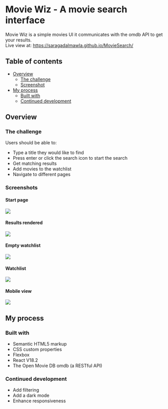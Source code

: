 # Movie Wiz - A movie search interface

Movie Wiz is a simple movies UI it communicates with the omdb API to get your results.  
Live view at: https://saragadalmawla.github.io/MovieSearch/

## Table of contents

- [Overview](#overview)
  - [The challenge](#the-challenge)
  - [Screenshot](#screenshot)
- [My process](#my-process)
  - [Built with](#built-with)
  - [Continued development](#continued-development)

## Overview

### The challenge

Users should be able to:

- Type a title they would like to find
- Press enter or click the search icon to start the search
- Get matching results
- Add movies to the watchlist
- Navigate to different pages

### Screenshots

#### Start page
![](./startPage.PNG)

#### Results rendered
![](./resultsPage.png)

#### Empty watchlist
![](./watchlistEmpty.png)

#### Watchlist
![](./watchlist.png)

#### Mobile view
![](./mobileView.png)

## My process

### Built with

- Semantic HTML5 markup
- CSS custom properties
- Flexbox
- React V18.2
- The Open Movie DB omdb (a RESTful API)

### Continued development
- Add filtering 
- Add a dark mode
- Enhance responsiveness


